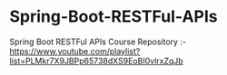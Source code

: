 # Spring-Boot-RESTFul-APIs
Spring Boot RESTFul APIs Course Repository :-
https://www.youtube.com/playlist?list=PLMkr7X9JBPp65738dXS9EoBI0vlrxZqJb
